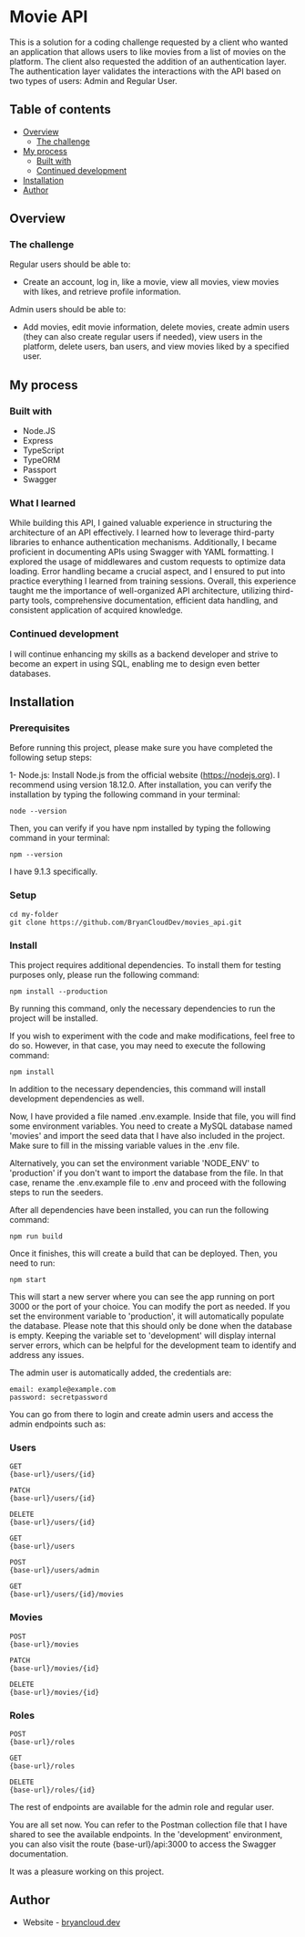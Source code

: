 # Movie API

This is a solution for a coding challenge requested by a client who wanted an application that allows users to like movies from a list of movies on the platform. The client also requested the addition of an authentication layer. The authentication layer validates the interactions with the API based on two types of users: Admin and Regular User.

## Table of contents

- [Overview](#overview)
  - [The challenge](#the-challenge)
- [My process](#my-process)
  - [Built with](#built-with)
  - [Continued development](#continued-development)
- [Installation](#installation)
- [Author](#author)

## Overview

### The challenge

Regular users should be able to:

- Create an account, log in, like a movie, view all movies, view movies with likes, and retrieve profile information.

Admin users should be able to:

- Add movies, edit movie information, delete movies, create admin users (they can also create regular users if needed), view users in the platform, delete users, ban users, and view movies liked by a specified user.

## My process

### Built with

- Node.JS
- Express
- TypeScript
- TypeORM
- Passport
- Swagger

### What I learned

While building this API, I gained valuable experience in structuring the architecture of an API effectively. I learned how to leverage third-party libraries to enhance authentication mechanisms. Additionally, I became proficient in documenting APIs using Swagger with YAML formatting. I explored the usage of middlewares and custom requests to optimize data loading. Error handling became a crucial aspect, and I ensured to put into practice everything I learned from training sessions. Overall, this experience taught me the importance of well-organized API architecture, utilizing third-party tools, comprehensive documentation, efficient data handling, and consistent application of acquired knowledge.

### Continued development

I will continue enhancing my skills as a backend developer and strive to become an expert in using SQL, enabling me to design even better databases.

## Installation

### Prerequisites

Before running this project, please make sure you have completed the following setup steps:

1- Node.js: Install Node.js from the official website (https://nodejs.org). I recommend using version 18.12.0.
After installation, you can verify the installation by typing the following command in your terminal:

```
node --version
```

Then, you can verify if you have npm installed by typing the following command in your terminal:

```
npm --version
```

I have 9.1.3 specifically.

### Setup

```
cd my-folder
git clone https://github.com/BryanCloudDev/movies_api.git
```

### Install

This project requires additional dependencies. To install them for testing purposes only, please run the following command:

```
npm install --production
```

By running this command, only the necessary dependencies to run the project will be installed.

If you wish to experiment with the code and make modifications, feel free to do so. However, in that case, you may need to execute the following command:

```
npm install
```

In addition to the necessary dependencies, this command will install development dependencies as well.

Now, I have provided a file named .env.example. Inside that file, you will find some environment variables. You need to create a MySQL database named 'movies' and import the seed data that I have also included in the project. Make sure to fill in the missing variable values in the .env file.

Alternatively, you can set the environment variable 'NODE_ENV' to 'production' if you don't want to import the database from the file. In that case, rename the .env.example file to .env and proceed with the following steps to run the seeders.

After all dependencies have been installed, you can run the following command:

```
npm run build
```

Once it finishes, this will create a build that can be deployed. Then, you need to run:
```
npm start
```

This will start a new server where you can see the app running on port 3000 or the port of your choice. You can modify the port as needed. If you set the environment variable to 'production', it will automatically populate the database. Please note that this should only be done when the database is empty. Keeping the variable set to 'development' will display internal server errors, which can be helpful for the development team to identify and address any issues.

The admin user is automatically added, the credentials are:
```
email: example@example.com
password: secretpassword
```

You can go from there to login and create admin users and access the admin endpoints such as:

### Users
```
GET
{base-url}/users/{id}

PATCH
{base-url}/users/{id}

DELETE
{base-url}/users/{id}

GET
{base-url}/users

POST
{base-url}/users/admin

GET
{base-url}/users/{id}/movies
```
### Movies
```
POST
{base-url}/movies

PATCH
{base-url}/movies/{id}

DELETE
{base-url}/movies/{id}
```
### Roles
```
POST
{base-url}/roles

GET
{base-url}/roles

DELETE
{base-url}/roles/{id}
```
The rest of endpoints are available for the admin role and regular user.

You are all set now. You can refer to the Postman collection file that I have shared to see the available endpoints. In the 'development' environment, you can also visit the route {base-url}/api:3000 to access the Swagger documentation.

It was a pleasure working on this project.

## Author

- Website - [bryancloud.dev](https://bryancloud.dev)